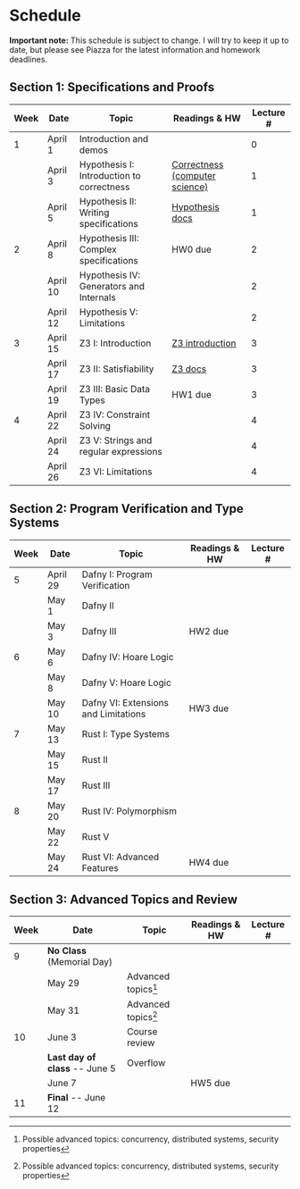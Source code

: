 # Schedule

**Important note:**
This schedule is subject to change.
I will try to keep it up to date, but please see Piazza for the latest information and homework deadlines.

## Section 1: Specifications and Proofs

| Week | Date | Topic | Readings & HW | Lecture # |
| --- | --- | --- | --- | --- |
| 1 | April 1 | Introduction and demos |  | 0 |
|   | April 3 | Hypothesis I: Introduction to correctness | [Correctness (computer science)](https://en.wikipedia.org/wiki/Correctness_(computer_science)) | 1 |
|   | April 5 | Hypothesis II: Writing specifications | [Hypothesis docs](https://hypothesis.readthedocs.io/en/latest/) | 1 |
| 2 | April 8 | Hypothesis III: Complex specifications | HW0 due | 2 |
|   | April 10 | Hypothesis IV: Generators and Internals |  | 2 |
|   | April 12 | Hypothesis V: Limitations |  | 2 |
| 3 | April 15 | Z3 I: Introduction | [Z3 introduction](https://ericpony.github.io/z3py-tutorial/guide-examples.htm) | 3 |
|   | April 17 | Z3 II: Satisfiability | [Z3 docs](https://z3prover.github.io/api/html/namespacez3py.html) | 3 |
|   | April 19 | Z3 III: Basic Data Types | HW1 due | 3 |
| 4 | April 22 | Z3 IV: Constraint Solving |  | 4 |
|   | April 24 | Z3 V: Strings and regular expressions |  | 4 |
|   | April 26 | Z3 VI: Limitations |  | 4 |

## Section 2: Program Verification and Type Systems

| Week | Date | Topic | Readings & HW | Lecture # |
| --- | --- | --- | --- | --- |
| 5 | April 29 | Dafny I: Program Verification |  |  |
|   | May 1 | Dafny II |  |  |
|   | May 3 | Dafny III | HW2 due |  |
| 6 | May 6 | Dafny IV: Hoare Logic |  |  |
|   | May 8 | Dafny V: Hoare Logic |  |  |
|   | May 10 | Dafny VI: Extensions and Limitations | HW3 due |  |
| 7 | May 13 | Rust I: Type Systems |  |  |
|   | May 15 | Rust II |  |  |
|   | May 17 | Rust III |  |  |
| 8 | May 20 | Rust IV: Polymorphism |  |  |
|   | May 22 | Rust V |  |  |
|   | May 24 | Rust VI: Advanced Features | HW4 due |  |

## Section 3: Advanced Topics and Review

| Week | Date | Topic | Readings & HW | Lecture # |
| --- | --- | --- | --- | --- |
| 9 | **No Class** (Memorial Day) |  |  |  |
|   | May 29 | Advanced topics[^1] |  |  |
|   | May 31 | Advanced topics[^1] |  |  |
| 10 | June 3 | Course review |  |  |
|    | **Last day of class** -- June 5 | Overflow |  |  |
|    | June 7 |  | HW5 due |  |
| 11 | **Final** -- June 12 |  |  |  |

[^1]: Possible advanced topics: concurrency, distributed systems, security properties
